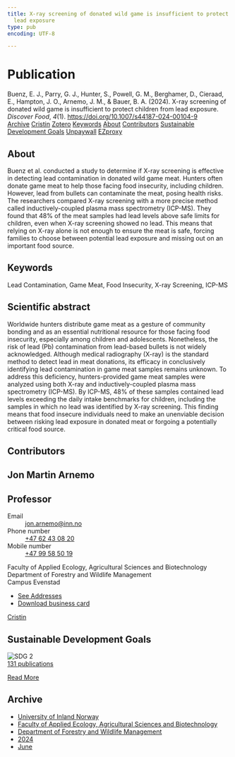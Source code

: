 ```yaml
---
title: X-ray screening of donated wild game is insufficient to protect children from
  lead exposure
type: pub
encoding: UTF-8

---
```

<h1>Publication</h1>
<article id="csl-bib-container-TKFI6Q2F" class="csl-bib-container">
  <div class="csl-bib-body"> <div class="csl-entry">Buenz, E. J., Parry, G. J., Hunter, S., Powell, G. M., Berghamer, D., Cieraad, E., Hampton, J. O., Arnemo, J. M., &#38; Bauer, B. A. (2024). X-ray screening of donated wild game is insufficient to protect children from lead exposure. <i>Discover Food</i>, <i>4</i>(1). <a href="https://doi.org/10.1007/s44187-024-00104-9">https://doi.org/10.1007/s44187-024-00104-9</a></div> </div>
  <div class="csl-bib-buttons">
    <a href="#taxonomy-article-TKFI6Q2F" alt="archive" class="csl-bib-button">Archive</a>
    <a href="https://app.cristin.no/results/show.jsf?id=2275468" alt="Cristin" class="csl-bib-button">Cristin</a>
    <a href="http://zotero.org/groups/5881554/items/TKFI6Q2F" alt="Zotero" class="csl-bib-button">Zotero</a>
    <a href="#keywords-article-TKFI6Q2F" alt="keywords" class="csl-bib-button">Keywords</a>
    <a href="#about-article-TKFI6Q2F" alt="about_pub" class="csl-bib-button">About</a>
    <a href="#contributors-article-TKFI6Q2F" alt="contributors" class="csl-bib-button">Contributors</a>
    <a href="#sdg-article-TKFI6Q2F" alt="sdg" class="csl-bib-button">Sustainable Development Goals</a>
    <a href="https://link.springer.com/content/pdf/10.1007/s44187-024-00104-9.pdf" alt="Unpaywall" class="csl-bib-button">Unpaywall</a>
    <a href="https://link.springer.com/content/pdf/10.1007/s44187-024-00104-9.pdf" alt="EZproxy" class="csl-bib-button">EZproxy</a>
  </div>
  <div id="csl-bib-meta-container-TKFI6Q2F"></div>
</article>
<div id="csl-bib-meta-TKFI6Q2F" class="csl-bib-meta">
  <article id="about-article-TKFI6Q2F" class="about_pub-article">
    <h1>About</h1>
    Buenz et al. conducted a study to determine if X-ray screening is effective in detecting lead contamination in donated wild game meat. Hunters often donate game meat to help those facing food insecurity, including children. However, lead from bullets can contaminate the meat, posing health risks. The researchers compared X-ray screening with a more precise method called inductively-coupled plasma mass spectrometry (ICP-MS). They found that 48% of the meat samples had lead levels above safe limits for children, even when X-ray screening showed no lead. This means that relying on X-ray alone is not enough to ensure the meat is safe, forcing families to choose between potential lead exposure and missing out on an important food source.
  </article>
  <article id="keywords-article-TKFI6Q2F" class="keywords-article">
    <h1>Keywords</h1>
    Lead Contamination, Game Meat, Food Insecurity, X-ray Screening, ICP-MS
  </article>
  <article id="abstract-article-TKFI6Q2F" class="abstract-article">
    <h1>Scientific abstract</h1>
    Worldwide hunters distribute game meat as a gesture of community bonding and as an essential nutritional resource for those facing food insecurity, especially among children and adolescents. Nonetheless, the risk of lead (Pb) contamination from lead-based bullets is not widely acknowledged. Although medical radiography (X-ray) is the standard method to detect lead in meat donations, its efficacy in conclusively identifying lead contamination in game meat samples remains unknown. To address this deficiency, hunters-provided game meat samples were analyzed using both X-ray and inductively-coupled plasma mass spectrometry (ICP-MS). By ICP-MS, 48% of these samples contained lead levels exceeding the daily intake benchmarks for children, including the samples in which no lead was identified by X-ray screening. This finding means that food insecure individuals need to make an unenviable decision between risking lead exposure in donated meat or forgoing a potentially critical food source.
  </article>
  <article id="contributors-article-TKFI6Q2F" class="contributors-article">
    <h1>Contributors</h1>
    <div class="personas"> <div class="vrtx-hinn-person-card"> <div class="photo"> <i class="lar la-user-circle missing-person"></i> </div> <div class="info"> <hgroup><h1>Jon Martin Arnemo</h1> <h2>Professor</h2> </hgroup><dl> <dt>Email</dt> <dd> <a href="mailto:jon.arnemo@inn.no">jon.arnemo@inn.no</a> </dd> <dt>Phone number</dt> <dd><a href="tel:+4762430820"> +47 62 43 08 20 </a></dd> <dt>Mobile number</dt> <dd><a href="tel:+4799585019"> +47 99 58 50 19 </a></dd> </dl> <p> Faculty of Applied Ecology, Agricultural Sciences and Biotechnology<br> Department of Forestry and Wildlife Management<br> Campus Evenstad </p> <ul class="vrtx-hinn-links"> <li><a href="https://www.inn.no/english/find-an-employee/jon-arnemo.html#vrtx-hinn-addresses">See Addresses</a></li> <li><a href="https://www.inn.no/english/find-an-employee/jon-arnemo.html?vrtx=vcf">Download business card</a></li> </ul> </div> </div> <a href="https://app.cristin.no/persons/show.jsf?id=328246" alt="Cristin URL" class="personas-cristin">Cristin</a> </div>
  </article>
  <article id="sdg-article-TKFI6Q2F" class="sdg-article">
    <h1>Sustainable Development Goals</h1>
    <div class="sdg-container"><div id="sdg2" class="sdg">
        <img src="{{< params subfolder >}}images/sdg/sdg02_en.png" class="image" alt="SDG 2">
        <div class="sdg-overlay">
          <a href="{{< params subfolder >}}en/archive/?sdg=2#archive" class="sdg-publication-count"><span>131</span> publications</a>
          <p><a href="https://sdgs.un.org/goals/goal2" class="sdg-read-more">Read More</a></p>
        </div>
      </div></div>
  </article>
  <article id="taxonomy-article-TKFI6Q2F" class="taxonomy-article">
    <h1>Archive</h1>
    <ul>
      <li><a href="{{< params subfolder >}}en/archive/?key=3DCRN523">University of Inland Norway</a></li>
      <li><a href="{{< params subfolder >}}en/archive/?key=T77LXH6D">Faculty of Applied Ecology, Agricultural Sciences and Biotechnology</a></li>
      <li><a href="{{< params subfolder >}}en/archive/?key=7TRARPE3">Department of Forestry and Wildlife Management</a></li>
      <li><a href="{{< params subfolder >}}en/archive/?key=A4XX8HDP">2024</a></li>
      <li><a href="{{< params subfolder >}}en/archive/?key=7J8SDQWC">June</a></li>
    </ul>
  </article>
</div>
